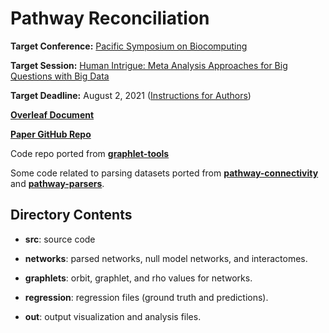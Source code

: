 # Pathway Reconciliation

**Target Conference:** [Pacific Symposium on Biocomputing](https://psb.stanford.edu/)

**Target Session:** [Human Intrigue: Meta Analysis Approaches for Big Questions with Big Data](https://psb.humanintrigue.com/)

**Target Deadline:** August 2, 2021 ([Instructions for Authors](https://psb.stanford.edu/psb-online/psb-submit/))

**[Overleaf Document](https://www.overleaf.com/project/60edc899603043083d96cab6)**

**[Paper GitHub Repo](https://github.com/annaritz/2022-PSB-Human-Intrigue-Graphlets)**

Code repo ported from **[graphlet-tools](https://github.com/tobiasrubel/graphlet-tools)**

Some code related to parsing datasets ported from **[pathway-connectivity](https://github.com/annaritz/pathway-connectivity)** and **[pathway-parsers](https://github.com/Reed-CompBio/pathway-parsers)**.

## Directory Contents

- **src**: source code

- **networks**: parsed networks, null model networks, and interactomes.

- **graphlets**: orbit, graphlet, and rho values for networks.

- **regression**: regression files (ground truth and predictions).

- **out**: output visualization and analysis files.
